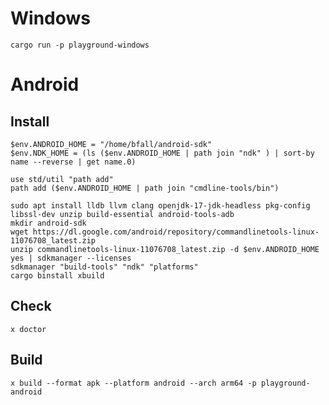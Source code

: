 # Windows
`cargo run -p playground-windows`

# Android
## Install
```nu
$env.ANDROID_HOME = "/home/bfall/android-sdk"
$env.NDK_HOME = (ls ($env.ANDROID_HOME | path join "ndk" ) | sort-by name --reverse | get name.0)

use std/util "path add"
path add ($env.ANDROID_HOME | path join "cmdline-tools/bin")
```

```
sudo apt install lldb llvm clang openjdk-17-jdk-headless pkg-config libssl-dev unzip build-essential android-tools-adb
mkdir android-sdk
wget https://dl.google.com/android/repository/commandlinetools-linux-11076708_latest.zip
unzip commandlinetools-linux-11076708_latest.zip -d $env.ANDROID_HOME
yes | sdkmanager --licenses
sdkmanager "build-tools" "ndk" "platforms"
cargo binstall xbuild
```

## Check
`x doctor`

## Build 
`x build --format apk --platform android --arch arm64 -p playground-android`